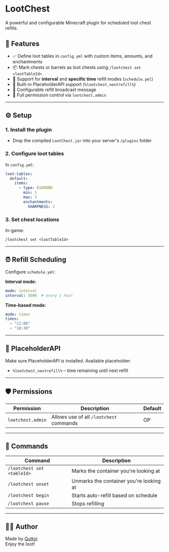 # LootChest

A powerful and configurable Minecraft plugin for scheduled loot chest refills.

## 🌟 Features

- ✅ Define loot tables in `config.yml` with custom items, amounts, and enchantments
- 📦 Mark chests or barrels as loot chests using `/lootchest set <lootTableId>`
- 🥒 Support for **interval** and **specific time** refill modes (`schedule.yml`)
- 🧪 Built-in PlaceholderAPI support (`%lootchest_nextrefill%`)
- 💬 Configurable refill broadcast message
- 🔐 Full permission control via `lootchest.admin`

---

## ⚙️ Setup

### 1. Install the plugin
- Drop the compiled `LootChest.jar` into your server's `/plugins` folder

### 2. Configure loot tables

In `config.yml`:
```yaml
loot-tables:
  default:
    items:
      - type: DIAMOND
        min: 1
        max: 3
        enchantments:
          SHARPNESS: 2
```

### 3. Set chest locations

In-game:
```
/lootchest set <lootTableId>
```

---

## ⏰ Refill Scheduling

Configure `schedule.yml`:

**Interval mode:**
```yaml
mode: interval
interval: 3600  # every 1 hour
```

**Time-based mode:**
```yaml
mode: times
times:
  - "12:00"
  - "18:30"
```

---

## 🧩 PlaceholderAPI

Make sure PlaceholderAPI is installed. Available placeholder:

- `%lootchest_nextrefill%` – time remaining until next refill

---

## 🛡️ Permissions

| Permission | Description | Default |
|------------|-------------|---------|
| `lootchest.admin` | Allows use of all `/lootchest` commands | OP |

---

## 🧐 Commands

| Command | Description |
|--------|-------------|
| `/lootchest set <tableId>` | Marks the container you're looking at |
| `/lootchest unset` | Unmarks the container you're looking at |
| `/lootchest begin` | Starts auto-refill based on schedule |
| `/lootchest pause` | Stops refilling |

---

## 👨‍💻 Author

Made by [Quttor](https://github.com/Quttor)  
Enjoy the loot!
